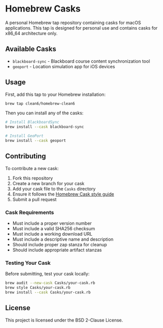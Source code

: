 # Homebrew Casks

A personal Homebrew tap repository containing casks for macOS applications. This tap is designed for personal use and contains casks for x86_64 architecture only.

## Available Casks

- `blackboard-sync` - Blackboard course content synchronization tool
- `geoport` - Location simulation app for iOS devices

## Usage

First, add this tap to your Homebrew installation:

```bash
brew tap clean6/homebrew-clean6
```

Then you can install any of the casks:

```bash
# Install BlackboardSync
brew install --cask blackboard-sync

# Install GeoPort
brew install --cask geoport
```

## Contributing

To contribute a new cask:

1. Fork this repository
2. Create a new branch for your cask
3. Add your cask file to the `Casks` directory
4. Ensure it follows the [Homebrew Cask style guide](https://docs.brew.sh/Cask-Cookbook)
5. Submit a pull request

### Cask Requirements

- Must include a proper version number
- Must include a valid SHA256 checksum
- Must include a working download URL
- Must include a descriptive name and description
- Should include proper zap stanza for cleanup
- Should include appropriate artifact stanzas

### Testing Your Cask

Before submitting, test your cask locally:

```bash
brew audit --new-cask Casks/your-cask.rb
brew style Casks/your-cask.rb
brew install --cask Casks/your-cask.rb
```

## License

This project is licensed under the BSD 2-Clause License.
